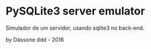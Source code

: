 PySQLite3 server emulator
=========================

Simulador de um servidor, usando sqlite3 no back-end.

by Dássone ddd - 2016
